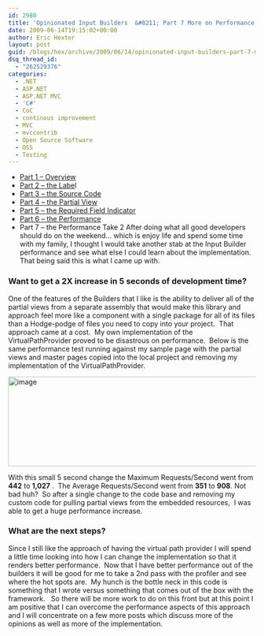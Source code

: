 ```yaml
---
id: 2980
title: 'Opinionated Input Builders  &#8211; Part 7 More on Performance / Take 2.'
date: 2009-06-14T19:15:02+00:00
author: Eric Hexter
layout: post
guid: /blogs/hex/archive/2009/06/14/opinionated-input-builders-part-7-more-on-performance-take-2.aspx
dsq_thread_id:
  - "262529376"
categories:
  - .NET
  - ASP.NET
  - ASP.NET MVC
  - 'C#'
  - CoC
  - continous improvement
  - MVC
  - mvccontrib
  - Open Source Software
  - OSS
  - Testing
---
```

  * <a href="/blogs/hex/archive/2009/06/09/opinionated-input-builders-for-asp-net-mvc-using-partials-part-i.aspx" target="_blank">Part 1 – Overview</a> 
  * <a href="/blogs/hex/archive/2009/06/09/opinionated-input-builders-for-asp-net-mvc-part-2-html-layout-for-the-label.aspx" target="_blank">Part 2 – the Labe</a>l 
  * <a href="/blogs/hex/archive/2009/06/10/opinionated-input-builders-for-asp-net-mvc-part-3-the-source-code.aspx" target="_blank">Part 3 – the Source Code</a> 
  * <a href="/blogs/hex/archive/2009/06/10/opinionated-input-builders-for-asp-net-mvc-part-3-the-partial-view-inputs.aspx" target="_blank">Part 4 – the Partial View</a> 
  * <a href="/blogs/hex/archive/2009/06/10/opinionated-input-builders-for-asp-net-mvc-part-5-the-required-input.aspx" target="_blank">Part 5 – the Required Field Indicator</a>&#160; 
  * <a href="http://www.lostechies.com/blogs/hex/archive/2009/06/13/opinionated-input-builders-part-6-performance-of-the-builders.aspx" target="_blank">Part 6 – the Performance</a> 
  * Part 7 – the Performance Take 2
After doing what all good developers should do on the weekend… which is enjoy life and spend some time with my family, I thought I would take another stab at the Input Builder performance and see what else I could learn about the implementation.&#160; That being said this is what I came up with.&#160; 

### Want to get a 2X increase in 5 seconds of development time?

One of the features of the Builders that I like is the ability to deliver all of the partial views from a separate assembly that would make this library and approach feel more like a component with a single package for all of its files than a Hodge-podge of files you need to copy into your project.&#160; That approach came at a cost.&#160; My own implementation of the VirtualPathProvider proved to be disastrous on performance.&#160; Below is the same performance test running against my sample page with the partial views and master pages copied into the local project and removing my implementation of the VirtualPathProvider.

<img style="border-bottom: 0px;border-left: 0px;border-top: 0px;border-right: 0px" border="0" alt="image" src="http://lostechies.com/erichexter/files/2011/03/image_6B57133F.png" width="1028" height="182" />

With this small 5 second change the Maximum Requests/Second went from **442** to **1,027** .&#160; The Average Requests/Second went from **351** to **908**. Not bad huh?&#160; So after a single change to the code base and removing my custom code for pulling partial views from the embedded resources,&#160; I was able to get a huge performance increase.&#160; 

### What are the next steps?

Since I still like the approach of having the virtual path provider I will spend a little time looking into how I can change the implementation so that it renders better performance.&#160; Now that I have better performance out of the builders it will be good for me to take a 2nd pass with the profiler and see where the hot spots are.&#160; My hunch is the bottle neck in this code is something that I wrote versus something that comes out of the box with the framework.&#160;&#160; So there will be more work to do on this front but at this point I am positive that I can overcome the performance aspects of this approach and I will concentrate on a few more posts which discuss more of the opinions as well as more of the implementation.
